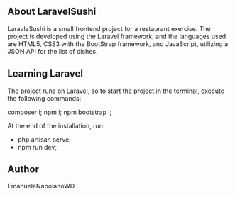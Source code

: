 
## About LaravelSushi

LaravleSushi is a small frontend project for a restaurant exercise. The project is developed using the Laravel framework, and the languages used are HTML5, CSS3 with the BootStrap framework, and JavaScript, utilizing a JSON API for the list of dishes.

## Learning Laravel

The project runs on Laravel, so to start the project in the terminal, execute the following commands:

composer i;
npm i;
npm bootstrap i;

At the end of the installation, run:  
- php artisan serve; 
- npm run dev;  



## Author

EmanueleNapolanoWD
